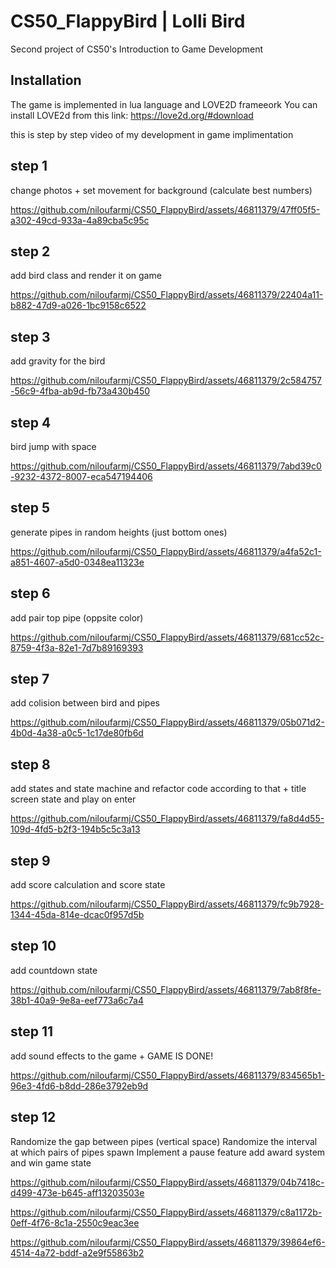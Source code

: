 # CS50_FlappyBird | Lolli Bird
Second project of CS50's Introduction to Game Development

## Installation
The game is implemented in lua language and LOVE2D frameeork 
You can install LOVE2d from this link: https://love2d.org/#download

this is step by step video of my development in game implimentation


## step 1
change photos + set movement for background (calculate best numbers)


https://github.com/niloufarmj/CS50_FlappyBird/assets/46811379/47ff05f5-a302-49cd-933a-4a89cba5c95c



## step 2 
add bird class and render it on game

https://github.com/niloufarmj/CS50_FlappyBird/assets/46811379/22404a11-b882-47d9-a026-1bc9158c6522


## step 3
add gravity for the bird


https://github.com/niloufarmj/CS50_FlappyBird/assets/46811379/2c584757-56c9-4fba-ab9d-fb73a430b450


## step 4
bird jump with space


https://github.com/niloufarmj/CS50_FlappyBird/assets/46811379/7abd39c0-9232-4372-8007-eca547194406



## step 5
generate pipes in random heights (just bottom ones)


https://github.com/niloufarmj/CS50_FlappyBird/assets/46811379/a4fa52c1-a851-4607-a5d0-0348ea11323e



## step 6

add pair top pipe (oppsite color)


https://github.com/niloufarmj/CS50_FlappyBird/assets/46811379/681cc52c-8759-4f3a-82e1-7d7b89169393



## step 7
add colision between bird and pipes



https://github.com/niloufarmj/CS50_FlappyBird/assets/46811379/05b071d2-4b0d-4a38-a0c5-1c17de80fb6d



## step 8
add states and state machine and refactor code according to that + title screen state and play on enter


https://github.com/niloufarmj/CS50_FlappyBird/assets/46811379/fa8d4d55-109d-4fd5-b2f3-194b5c5c3a13




## step 9
add score calculation and score state



https://github.com/niloufarmj/CS50_FlappyBird/assets/46811379/fc9b7928-1344-45da-814e-dcac0f957d5b



## step 10
add countdown state
 

https://github.com/niloufarmj/CS50_FlappyBird/assets/46811379/7ab8f8fe-38b1-40a9-9e8a-eef773a6c7a4



## step 11
add sound effects to the game + GAME IS DONE!



https://github.com/niloufarmj/CS50_FlappyBird/assets/46811379/834565b1-96e3-4fd6-b8dd-286e3792eb9d

## step 12

Randomize the gap between pipes (vertical space) 
Randomize the interval at which pairs of pipes spawn
Implement a pause feature
add award system and win game state




https://github.com/niloufarmj/CS50_FlappyBird/assets/46811379/04b7418c-d499-473e-b645-aff13203503e



https://github.com/niloufarmj/CS50_FlappyBird/assets/46811379/c8a1172b-0eff-4f76-8c1a-2550c9eac3ee




https://github.com/niloufarmj/CS50_FlappyBird/assets/46811379/39864ef6-4514-4a72-bddf-a2e9f55863b2


